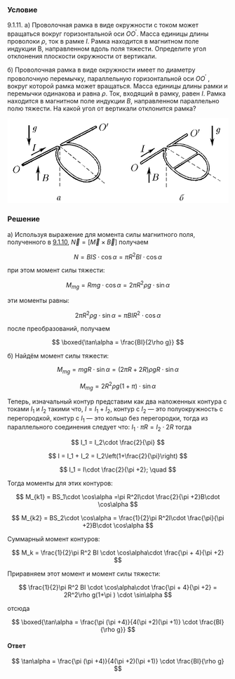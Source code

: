 ###  Условие

$9.1.11.$ а) Проволочная рамка в виде окружности с током может вращаться вокруг горизонтальной оси $OO^\prime$. Масса единицы длины проволоки $\rho$, ток в рамке $I$. Рамка находится в магнитном поле индукции B, направленном вдоль поля тяжести. Определите угол отклонения плоскости окружности от вертикали.

б) Проволочная рамка в виде окружности имеет по диаметру проволочную перемычку, параллельную горизонтальной оси $OO^\prime$ , вокруг которой рамка может вращаться. Масса единицы длины рамки и перемычки одинакова и равна $\rho$. Ток, входящий в рамку, равен $I$. Рамка находится в магнитном поле индукции $B$, направленном параллельно полю тяжести. На какой угол от вертикали отклонится рамка?

![ К задаче $9.1.11$ |996x383, 64%](../../img/9.1.11/statement.png)

### Решение

а) Используя выражение для момента силы магнитного поля, полученного в [9.1.10](../9.1.10), $\vec{N} = [\vec{M} \times \vec{B}]$ получаем

$$
N = BIS\cdot \cos\alpha = \pi R^2BI \cdot \cos\alpha
$$

при этом момент силы тяжести:

$$
M_{mg} = Rmg\cdot \cos\alpha = 2\pi R^2\rho g\cdot \sin\alpha
$$

эти моменты равны:

$$
2\pi R^2\rho g \cdot \sin\alpha = \pi BI R^2 \cdot \cos\alpha
$$

после преобразований, получаем

$$
\boxed{\tan\alpha = \frac{BI}{2\rho g}}
$$

б) Найдём момент силы тяжести:

$$
M_{mg} = mgR\cdot \sin\alpha = (2\pi R + 2R)\rho gR \cdot \sin\alpha
$$

$$
M_{mg} = 2R^2\rho g(1+\pi ) \cdot \sin\alpha
$$

Теперь, изначальный контур представим как два наложенных контура с токами $I_1$ и $I_2$ такими что, $I = I_1 + I_2$, контур с $I_2$ — это полуокружность с перегородкой, контур с $I_1$ — это кольцо без перегородки, тогда из параллельного соединения следует что: $I_1\cdot \pi R = I_2 \cdot 2R$ тогда

$$
I_1 = I_2\cdot \frac{2}{\pi}
$$

$$
I = I_1 + I_2 = I_2\left(1+\frac{2}{\pi}\right)
$$

$$
I_1 = I\cdot \frac{2}{\pi +2}; \quad
$$

Тогда моменты для этих контуров:

$$
M_{k1} = BS_1\cdot \cos\alpha =\pi R^2I\cdot \frac{2}{\pi +2}B\cdot \cos\alpha
$$

$$
M_{k2} = BS_2\cdot \cos\alpha = \frac{1}{2}\pi R^2I\cdot \frac{\pi}{\pi +2}B\cdot \cos\alpha
$$

Суммарный момент контуров:

$$
M_k = \frac{1}{2}\pi R^2 BI \cdot \cos\alpha\cdot \frac{\pi + 4}{\pi +2}
$$

Приравняем этот момент и момент силы тяжести:

$$
\frac{1}{2}\pi R^2 BI \cdot \cos\alpha\cdot \frac{\pi + 4}{\pi +2} = 2R^2\rho g(1+\pi ) \cdot \sin\alpha
$$

отсюда

$$
\boxed{\tan\alpha = \frac{\pi (\pi +4)}{4(\pi +2)(\pi +1)} \cdot \frac{BI}{\rho g}}
$$

#### Ответ

$$
\tan\alpha = \frac{\pi (\pi +4)}{4(\pi +2)(\pi +1)} \cdot \frac{BI}{\rho g}
$$
